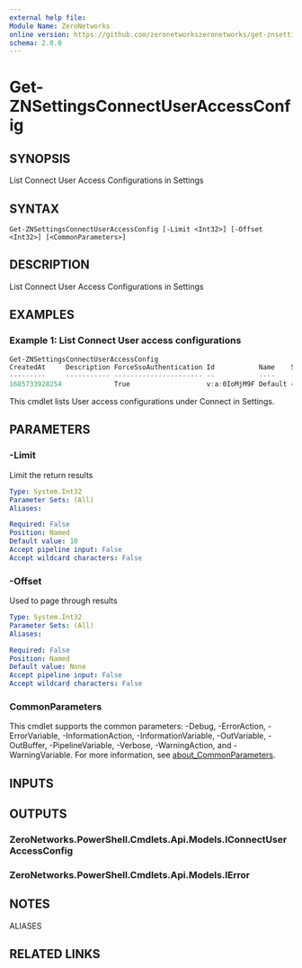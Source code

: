 ```yaml
---
external help file:
Module Name: ZeroNetworks
online version: https://github.com/zeronetworkszeronetworks/get-znsettingsconnectuseraccessconfig
schema: 2.0.0
---
```


# Get-ZNSettingsConnectUserAccessConfig

## SYNOPSIS
List Connect User Access Configurations in Settings

## SYNTAX

```
Get-ZNSettingsConnectUserAccessConfig [-Limit <Int32>] [-Offset <Int32>] [<CommonParameters>]
```

## DESCRIPTION
List Connect User Access Configurations in Settings

## EXAMPLES

### Example 1: List Connect User access configurations
```powershell
Get-ZNSettingsConnectUserAccessConfig                      
CreatedAt     Description ForceSsoAuthentication Id           Name    SessionTtlHours
---------     ----------- ---------------------- --           ----    ---------------
1685733928254             True                   v:a:0IoMjM9F Default 48
```

This cmdlet lists User access configurations under Connect in Settings.

## PARAMETERS

### -Limit
Limit the return results

```yaml
Type: System.Int32
Parameter Sets: (All)
Aliases:

Required: False
Position: Named
Default value: 10
Accept pipeline input: False
Accept wildcard characters: False
```

### -Offset
Used to page through results

```yaml
Type: System.Int32
Parameter Sets: (All)
Aliases:

Required: False
Position: Named
Default value: None
Accept pipeline input: False
Accept wildcard characters: False
```

### CommonParameters
This cmdlet supports the common parameters: -Debug, -ErrorAction, -ErrorVariable, -InformationAction, -InformationVariable, -OutVariable, -OutBuffer, -PipelineVariable, -Verbose, -WarningAction, and -WarningVariable. For more information, see [about_CommonParameters](http://go.microsoft.com/fwlink/?LinkID=113216).

## INPUTS

## OUTPUTS

### ZeroNetworks.PowerShell.Cmdlets.Api.Models.IConnectUserAccessConfig

### ZeroNetworks.PowerShell.Cmdlets.Api.Models.IError

## NOTES

ALIASES

## RELATED LINKS

